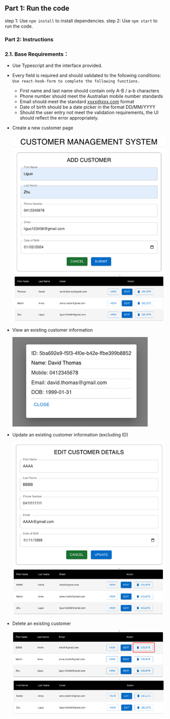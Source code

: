 ## Part 1: Run the code
step 1: Use `npm install` to install dependencies.
step 2: Use `npm start` to run the code.

### Part 2: Instructions
### 2.1. Base Requirements：
- Use Typescript and the interface provided.

- Every field is required and should validated to the following conditions:
`Use react-hook-form to complete the following functions.`
  - First name and last name should contain only A-B / a-b characters
  - Phone number should meet the Australian mobile number standards
  - Email should meet the standard xxxx@xxx.com format
  - Date of birth should be a date picker in the format DD/MM/YYYY
  - Should the user entry not meet the validation requirements, the UI should reflect the error appropriately.

- Create a new customer page

  ![Alt text](/public/screenshots/image.png)
  ![Alt text](/public/screenshots/image-1.png)

- View an existing customer information

  ![Alt text](/public/screenshots/image-2.png)

- Update an existing customer information (excluding ID)

  ![Alt text](/public/screenshots/image-3.png)
  ![Alt text](/public/screenshots/image-4.png)

- Delete an existing customer

  ![Alt text](/public/screenshots/image-5.png)
  ![Alt text](/public/screenshots/image-6.png)

